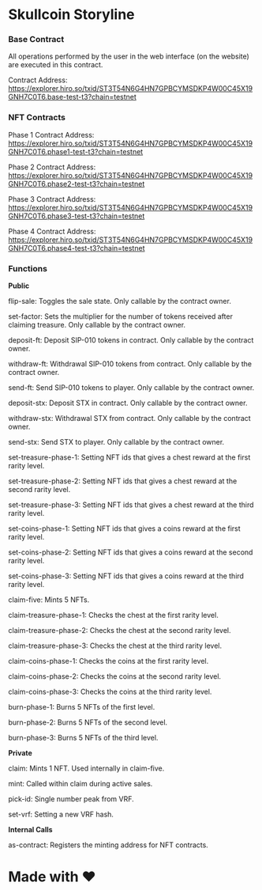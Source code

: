 # Skullcoin Storyline

### Base Contract

All operations performed by the user in the web interface (on the website) are executed in this contract.

Contract Address: https://explorer.hiro.so/txid/ST3T54N6G4HN7GPBCYMSDKP4W00C45X19GNH7C0T6.base-test-t3?chain=testnet

### NFT Contracts

Phase 1 Contract Address: https://explorer.hiro.so/txid/ST3T54N6G4HN7GPBCYMSDKP4W00C45X19GNH7C0T6.phase1-test-t3?chain=testnet

Phase 2 Contract Address: https://explorer.hiro.so/txid/ST3T54N6G4HN7GPBCYMSDKP4W00C45X19GNH7C0T6.phase2-test-t3?chain=testnet

Phase 3 Contract Address: https://explorer.hiro.so/txid/ST3T54N6G4HN7GPBCYMSDKP4W00C45X19GNH7C0T6.phase3-test-t3?chain=testnet

Phase 4 Contract Address: https://explorer.hiro.so/txid/ST3T54N6G4HN7GPBCYMSDKP4W00C45X19GNH7C0T6.phase4-test-t3?chain=testnet

### Functions

**Public**

flip-sale: Toggles the sale state. Only callable by the contract owner.

set-factor: Sets the multiplier for the number of tokens received after claiming treasure. Only callable by the contract owner.

deposit-ft: Deposit SIP-010 tokens in contract. Only callable by the contract owner.

withdraw-ft: Withdrawal SIP-010 tokens from contract. Only callable by the contract owner.

send-ft: Send SIP-010 tokens to player. Only callable by the contract owner.

deposit-stx: Deposit STX in contract. Only callable by the contract owner.

withdraw-stx: Withdrawal STX from contract. Only callable by the contract owner.

send-stx: Send STX to player. Only callable by the contract owner.

set-treasure-phase-1: Setting NFT ids that gives a chest reward at the first rarity level.

set-treasure-phase-2: Setting NFT ids that gives a chest reward at the second rarity level.

set-treasure-phase-3: Setting NFT ids that gives a chest reward at the third rarity level.

set-coins-phase-1: Setting NFT ids that gives a coins reward at the first rarity level.

set-coins-phase-2: Setting NFT ids that gives a coins reward at the second rarity level.

set-coins-phase-3: Setting NFT ids that gives a coins reward at the third rarity level.

claim-five: Mints 5 NFTs.

claim-treasure-phase-1: Checks the chest at the first rarity level.

claim-treasure-phase-2: Checks the chest at the second rarity level.

claim-treasure-phase-3: Checks the chest at the third rarity level.

claim-coins-phase-1: Checks the coins at the first rarity level.

claim-coins-phase-2: Checks the coins at the second rarity level.

claim-coins-phase-3: Checks the coins at the third rarity level.

burn-phase-1: Burns 5 NFTs of the first level.

burn-phase-2: Burns 5 NFTs of the second level.

burn-phase-3: Burns 5 NFTs of the third level.

**Private**

claim: Mints 1 NFT. Used internally in claim-five.

mint: Called within claim during active sales.

pick-id: Single number peak from VRF.

set-vrf: Setting a new VRF hash.

**Internal Calls**

as-contract: Registers the minting address for NFT contracts.

# Made with :heart: